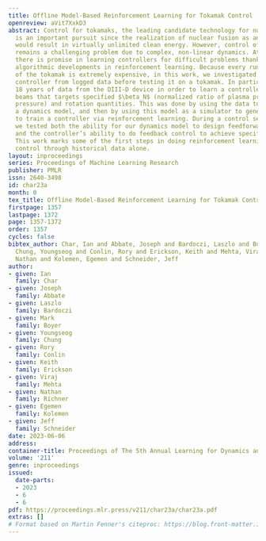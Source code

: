 ```yaml
---
title: Offline Model-Based Reinforcement Learning for Tokamak Control
openreview: aVit7XxkD3
abstract: Control for tokamaks, the leading candidate technology for nuclear fusion,
  is an important pursuit since the realization of nuclear fusion as an energy source
  would result in virtually unlimited clean energy. However, control of these devices
  remains a challenging problem due to complex, non-linear dynamics. At the same time,
  there is promise in learning controllers for difficult problems thanks to recent
  algorithmic developments in reinforcement learning. Because every run (or shot)
  of the tokamak is extremely expensive, in this work, we investigated learning a
  controller from logged data before testing it on a tokamak. In particular, we used
  18 years of data from the DIII-D device in order to learn a controller for the neutral
  beams that targets specified $\beta_N$ (normalized ratio of plasma pressure to magnetic
  pressure) and rotation quantities. This was done by using the data to first learn
  a dynamics model, and then by using this model as a simulator to generate experience
  to train a controller via reinforcement learning. During a control session on DIII-D,
  we tested both the ability for our dynamics model to design feedforward trajectories
  and the controller’s ability to do feedback control to achieve specified targets.
  This work marks some of the first steps in doing reinforcement learning for tokamak
  control through historical data alone.
layout: inproceedings
series: Proceedings of Machine Learning Research
publisher: PMLR
issn: 2640-3498
id: char23a
month: 0
tex_title: Offline Model-Based Reinforcement Learning for Tokamak Control
firstpage: 1357
lastpage: 1372
page: 1357-1372
order: 1357
cycles: false
bibtex_author: Char, Ian and Abbate, Joseph and Bardoczi, Laszlo and Boyer, Mark and
  Chung, Youngseog and Conlin, Rory and Erickson, Keith and Mehta, Viraj and Richner,
  Nathan and Kolemen, Egemen and Schneider, Jeff
author:
- given: Ian
  family: Char
- given: Joseph
  family: Abbate
- given: Laszlo
  family: Bardoczi
- given: Mark
  family: Boyer
- given: Youngseog
  family: Chung
- given: Rory
  family: Conlin
- given: Keith
  family: Erickson
- given: Viraj
  family: Mehta
- given: Nathan
  family: Richner
- given: Egemen
  family: Kolemen
- given: Jeff
  family: Schneider
date: 2023-06-06
address:
container-title: Proceedings of The 5th Annual Learning for Dynamics and Control Conference
volume: '211'
genre: inproceedings
issued:
  date-parts:
  - 2023
  - 6
  - 6
pdf: https://proceedings.mlr.press/v211/char23a/char23a.pdf
extras: []
# Format based on Martin Fenner's citeproc: https://blog.front-matter.io/posts/citeproc-yaml-for-bibliographies/
---
```

